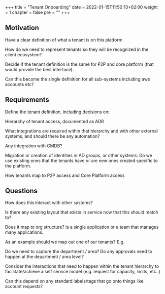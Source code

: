 +++
title = "Tenant Onboarding"
date = 2022-01-15T11:50:10+02:00
weight = 1
chapter = false
pre = "<b></b>"
+++

## Motivation

Have a clear definition of what a tenant is on this platform.

How do we need to represent tenants so they will be recognized in the client ecosystem?

Decide if the tenant definition is the same for P2P and core platform (that would provide the best interface).

Can this become the single definition for all sub-systems including aws accounts etc?

 ## Requirements

Define the tenant definition, including decisions on:

Hierarchy of tenant access, documented as ADR

What integrations are required within that hierarchy  and with other external systems, and should there be any automation?

Any integration with CMDB?

Migration or creation of identities in AD groups, or other systems: Do we use existing ones that the tenants have or are new ones created specific to the platform.

How tenants map to P2P access and Core Platform access

 

## Questions

How does this interact with other systems?

Is there any existing layout that exists in service now that this should match to?

Does it map to org structure? Is a single application or a team that manages many applications.

As an example should we map out one of our tenants? E.g.

Do we need to capture the department / area? Do any approvals need to happen at the department / area level?

Consider the interactions that need to happen within the tenant hierarchy to facilitate/achieve a self service model (e.g. request for capacity, limits, etc..)

Can this depend on any standard labels/tags that go onto things like account requests?

 

